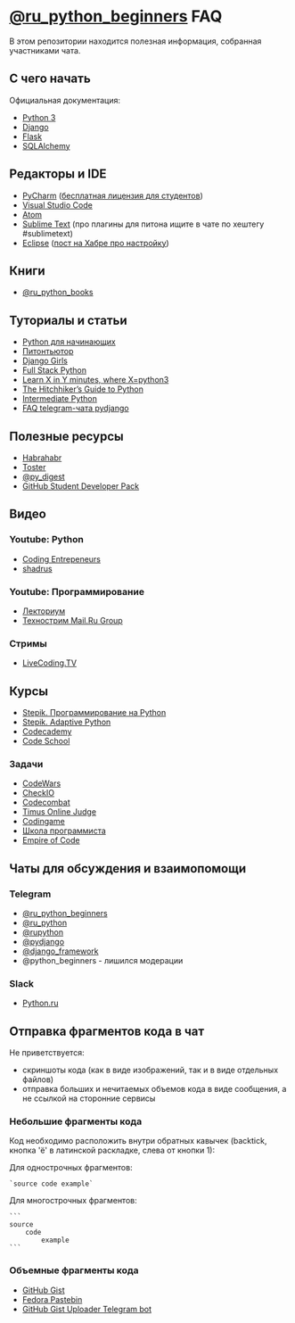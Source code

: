 # [@ru_python_beginners](https://t.me/ru_python_beginners) FAQ

В этом репозитории находится полезная информация, собранная участниками чата.

## С чего начать

Официальная документация:

 - [Python 3](https://docs.python.org/3/)
 - [Django](https://docs.djangoproject.com/)
 - [Flask](http://flask.pocoo.org/)
 - [SQLAlchemy](https://www.sqlalchemy.org/)

## Редакторы и IDE

 - [PyCharm](https://www.jetbrains.com/pycharm/) ([бесплатная лицензия для студентов](http://jetbrains.ru/students/classroom-licenses/free-classroom-licenses/))
 - [Visual Studio Code](https://code.visualstudio.com/docs/languages/python)
 - [Atom](https://atom.io/)
 - [Sublime Text](https://www.sublimetext.com/3) (про плагины для питона ищите в чате по хештегу #sublimetext)
 - [Eclipse](https://www.eclipse.org/downloads/) ([пост на Хабре про настройку](https://habrahabr.ru/post/167559/))

## Книги

 - [@ru_python_books](https://t.me/ru_python_books)

## Туториалы и статьи

 - [Python для начинающих](http://python-rutour.rhcloud.com/)
 - [Питонтьютор](http://pythontutor.ru/)
 - [Django Girls](https://djangogirls.org/)
 - [Full Stack Python](https://www.fullstackpython.com/)
 - [Learn X in Y minutes, where X=python3](https://learnxinyminutes.com/docs/ru-ru/python3-ru/)
 - [The Hitchhiker’s Guide to Python](http://docs.python-guide.org/en/latest/)
 - [Intermediate Python](https://www.gitbook.com/book/lancelote/intermediate-python/details)
 - [FAQ telegram-чата pydjango](https://github.com/amureki/django_faq)

## Полезные ресурсы

 - [Habrahabr](https://habrahabr.ru/hub/python/)
 - [Toster](https://toster.ru/tag/python/info)
 - [@py_digest](https://t.me/py_digest)
 - [GitHub Student Developer Pack](https://education.github.com/pack)

## Видео

### Youtube: Python

 - [Coding Entrepeneurs](https://www.youtube.com/user/CodingEntrepreneurs)
 - [shadrus](https://www.youtube.com/user/shadrus)

### Youtube: Программирование

 - [Лекториум](https://www.youtube.com/user/OpenLektorium)
 - [Технострим Mail.Ru Group](https://www.youtube.com/user/TPMGTU)

### Стримы

 - [LiveCoding.TV](https://www.livecoding.tv)

## Курсы

 - [Stepik. Программирование на Python](https://stepik.org/course/67)
 - [Stepik. Adaptive Python](https://stepik.org/course/568)
 - [Codecademy](https://www.codecademy.com/learn/python)
 - [Code School](https://www.codeschool.com/learn/python)
 

### Задачи

 - [CodeWars](https://www.codewars.com/)
 - [CheckIO](https://py.checkio.org/)
 - [Codecombat](https://codecombat.com/)
 - [Timus Online Judge](http://acm.timus.ru/?locale=ru)
 - [Codingame](https://www.codingame.com/start)
 - [Школа программиста](https://acmp.ru/)
 - [Empire of Code](https://empireofcode.com/)
 
## Чаты для обсуждения и взаимопомощи

### Telegram

 - [@ru_python_beginners](https://t.me/ru_python_beginners)
 - [@ru_python](https://t.me/ru_python)
 - [@rupython](https://t.me/rupython)
 - [@pydjango](https://t.me/pydjango)
 - [@django_framework](https://t.me/django_framework)
 - @python_beginners - лишился модерации

### Slack

 - [Python.ru](https://python.stamplayapp.com/)

## Отправка фрагментов кода в чат

Не приветствуется:

 - скриншоты кода (как в виде изображений, так и в виде отдельных файлов)
 - отправка больших и нечитаемых объемов кода в виде сообщения, а не ссылкой на сторонние сервисы

### Небольшие фрагменты кода

Код необходимо расположить внутри обратных кавычек (backtick, кнопка 'ё' в латинской раскладке, слева от кнопки 1):

Для однострочных фрагментов:

    `source code example`

Для многострочных фрагментов:

    ```
    source
        code
            example
    ```

### Объемные фрагменты кода

 - [GitHub Gist](https://gist.github.com/)
 - [Fedora Pastebin](https://paste.fedoraproject.org/)
 - [GitHub Gist Uploader Telegram bot](http://t.me/github_gist_bot/)
